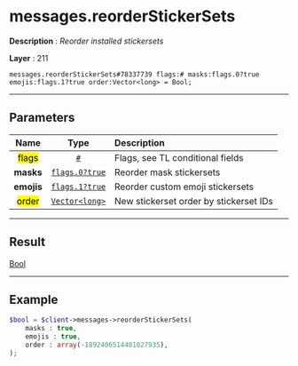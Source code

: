 # messages.reorderStickerSets

**Description** : *Reorder installed stickersets*

**Layer** : 211

```tl
messages.reorderStickerSets#78337739 flags:# masks:flags.0?true emojis:flags.1?true order:Vector<long> = Bool;
```

---

## Parameters

| Name | Type | Description |
| :---: | :---: | :--- |
| <mark>flags</mark> | [`#`](type/#) | Flags, see TL conditional fields |
| **masks** | [`flags.0?true`](type/true) | Reorder mask stickersets |
| **emojis** | [`flags.1?true`](type/true) | Reorder custom emoji stickersets |
| <mark>order</mark> | [`Vector<long>`](type/long) | New stickerset order by stickerset IDs |

---

## Result

[Bool](type/Bool)

---

## Example

```php
$bool = $client->messages->reorderStickerSets(
	masks : true,
	emojis : true,
	order : array(-1892406514401027935),
);
```
